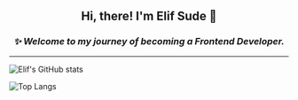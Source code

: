 <h2><p align ="center"> Hi, there! I'm Elif Sude 👋</p></h2>

<h3><p align="center"><b><i>✨ Welcome to my journey of becoming a Frontend Developer.</b></i></h3></p>

---

![Elif's GitHub stats](https://github-readme-stats.vercel.app/api?username=efdesu&show_icons=true&theme=dracula)

![Top Langs](https://github-readme-stats.vercel.app/api/top-langs/?username=efdesu&layout=compact&theme=dracula)
